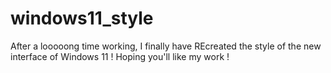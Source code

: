 # windows11_style

After a looooong time working, I finally have REcreated the style of the new interface of Windows 11 !
Hoping you'll like my work !
